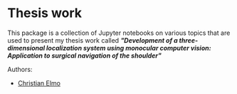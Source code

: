 # Thesis work

This package is a collection of Jupyter notebooks on various topics that are used to present my thesis work called ***"Development of a three-dimensional localization system using monocular computer vision: Application to surgical navigation of the shoulder"***


Authors:
* [Christian Elmo](mailto:christianelmo@gmail.com)
